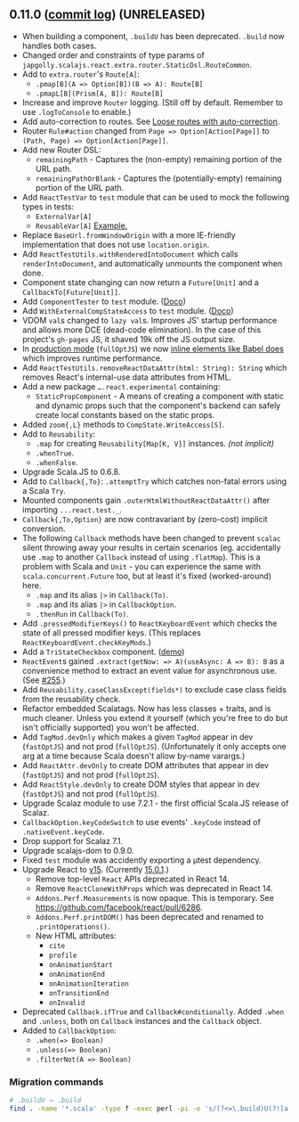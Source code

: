 ## 0.11.0 ([commit log](https://github.com/japgolly/scalajs-react/compare/v0.10.4...v0.11.0)) (UNRELEASED)

* When building a component, `.buildU` has been deprecated. `.build` now handles both cases.
* Changed order and constraints of type params of `japgolly.scalajs.react.extra.router.StaticDsl.RouteCommon`.
* Add to `extra.router`'s `Route[A]`:
  * `.pmap[B](A => Option[B])(B => A): Route[B]`
  * `.pmapL[B](Prism[A, B]): Route[B]`
* Increase and improve `Router` logging. (Still off by default. Remember to use `.logToConsole` to enable.)
* Add auto-correction to routes. See [Loose routes with auto-correction](../ROUTER.md#loose-routes-with-auto-correction).
* Router `Rule#action` changed from `Page => Option[Action[Page]]` to `(Path, Page) => Option[Action[Page]]`.
* Add new Router DSL:
  * `remainingPath` - Captures the (non-empty) remaining portion of the URL path.
  * `remainingPathOrBlank` - Captures the (potentially-empty) remaining portion of the URL path.
* Add `ReactTestVar` to `test` module that can be used to mock the following types in tests:
  * `ExternalVar[A]`
  * `ReusableVar[A]`
  [Example.](../TESTING.md#reacttestvar)
* Replace `BaseUrl.fromWindowOrigin` with a more IE-friendly implementation that does not use `location.origin`.
* Add `ReactTestUtils.withRenderedIntoDocument` which calls `renderIntoDocument`, and automatically unmounts the component when done.
* Component state changing can now return a `Future[Unit]` and a `CallbackTo[Future[Unit]]`.
* Add `ComponentTester` to `test` module. ([Doco](../TESTING.md#componenttester))
* Add `WithExternalCompStateAccess` to `test` module. ([Doco](../TESTING.md#withexternalcompstateaccess))
* VDOM `val`s changed to `lazy val`s. Improves JS' startup performance and allows more DCE (dead-code elimination).
  In the case of this project's `gh-pages` JS, it shaved 19k off the JS output size.
* In [production mode](https://github.com/scala-js/scala-js/issues/1998) (`fullOptJS`)
  we now [inline elements like Babel does](http://babeljs.io/blog/2015/03/31/5.0.0/#inline-elements)
  which improves runtime performance.
* Add `ReactTestUtils.removeReactDataAttr(html: String): String` which removes React's internal-use data attributes from HTML.
* Add a new package `….react.experimental` containing:
  * `StaticPropComponent` - A means of creating a component with static and dynamic props such that
      the component's backend can safely create local constants based on the static props.
* Added `zoom{,L}` methods to `CompState.WriteAccess[S]`.
* Add to `Reusability`:
  * `.map` for creating `Reusability[Map[K, V]]` instances. *(not implicit)*
  * `.whenTrue`.
  * `.whenFalse`.
* Upgrade Scala.JS to 0.6.8.
* Add to `Callback{,To}`: `.attemptTry` which catches non-fatal errors using a Scala `Try`.
* Mounted components gain `.outerHtmlWithoutReactDataAttr()` after importing `...react.test._`.
* `Callback{,To,Option}` are now contravariant by (zero-cost) implicit conversion.
* The following `Callback` methods have been changed to prevent `scalac` silent throwing away your results in certain
  scenarios (eg. accidentally use `.map` to another `Callback` instead of using `.flatMap`).
  This is a problem with Scala and `Unit` - you can experience the same with `scala.concurrent.Future` too, but at least
  it's fixed (worked-around) here.
  * `.map` and its alias `|>` in `Callback(To)`.
  * `.map` and its alias `|>` in `CallbackOption`.
  * `.thenRun` in `Callback(To)`.
* Add `.pressedModifierKeys()` to `ReactKeyboardEvent` which checks the state of all pressed modifier keys.
  (This replaces `ReactKeyboardEvent.checkKeyMods`.)
* Add a `TriStateCheckbox` component. ([demo](https://japgolly.github.io/scalajs-react/#examples/tristate-checkbox))
* `ReactEvent`s gained `.extract(getNow: => A)(useAsync: A => B): B` as a convenience method to extract an event value for asynchronous use.
  (See [#255](https://github.com/japgolly/scalajs-react/issues/255).)
* Add `Reusability.caseClassExcept(fields*)` to exclude case class fields from the reusability check.
* Refactor embedded Scalatags. Now has less classes + traits, and is much cleaner.
  Unless you extend it yourself (which you're free to do but isn't officially supported) you won't be affected.
* Add `TagMod.devOnly` which makes a given `TagMod` appear in dev (`fastOptJS`) and not prod (`fullOptJS`).
  (Unfortunately it only accepts one arg at a time because Scala doesn't allow by-name varargs.)
* Add `ReactAttr.devOnly` to create DOM attributes that appear in dev (`fastOptJS`) and not prod (`fullOptJS`).
* Add `ReactStyle.devOnly` to create DOM styles that appear in dev (`fastOptJS`) and not prod (`fullOptJS`).
* Upgrade Scalaz module to use 7.2.1 - the first official Scala.JS release of Scalaz.
* `CallbackOption.keyCodeSwitch` to use events' `.keyCode` instead of `.nativeEvent.keyCode`.
* Drop support for Scalaz 7.1.
* Upgrade scalajs-dom to 0.9.0.
* Fixed `test` module was accidently exporting a μtest dependency.
* Upgrade React to [v15](https://facebook.github.io/react/blog/2016/04/07/react-v15.html). (Currently [15.0.1](https://facebook.github.io/react/blog/2016/04/08/react-v15.0.1.html).)
  * Remove top-level `React` APIs deprecated in React 14.
  * Remove `ReactCloneWithProps` which was deprecated in React 14.
  * `Addons.Perf.Measurements` is now opaque. This is temporary. See https://github.com/facebook/react/pull/6286.
  * `Addons.Perf.printDOM()` has been deprecated and renamed to `.printOperations()`.
  * New HTML attributes:
    * `cite`
    * `profile`
    * `onAnimationStart`
    * `onAnimationEnd`
    * `onAnimationIteration`
    * `onTransitionEnd`
    * `onInvalid`
* Deprecated `Callback.ifTrue` and `Callback#conditionally`.
  Added `.when` and `.unless`, both on `Callback` instances and the `Callback` object.
* Added to `CallbackOption`:
  * `.when(=> Boolean)`
  * `.unless(=> Boolean)`
  * `.filterNot(A => Boolean)`


### Migration commands

```sh
# .buildU → .build
find . -name '*.scala' -type f -exec perl -pi -e 's/(?<=\.build)U(?![a-zA-Z0-9_])//' {} +
```

